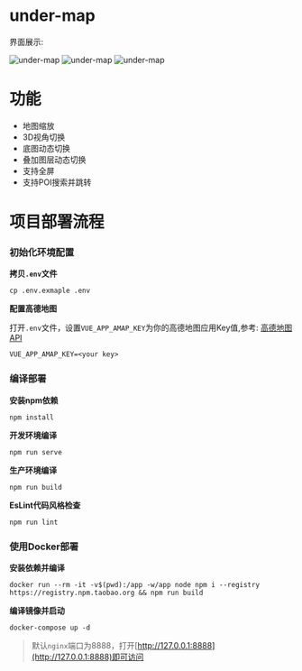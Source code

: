 # under-map

界面展示:

![under-map](https://tva1.sinaimg.cn/large/007S8ZIlgy1geivcem11yj31am0qc7cy.jpg)
![under-map](https://tva1.sinaimg.cn/large/007S8ZIlgy1geivbzh0ovj31am0qcqv5.jpg)
![under-map](https://tva1.sinaimg.cn/large/007S8ZIlgy1geive0gkj2j31an0qcu0x.jpg)

# 功能

- 地图缩放
- 3D视角切换
- 底图动态切换
- 叠加图层动态切换
- 支持全屏
- 支持POI搜索并跳转

# 项目部署流程

### 初始化环境配置

**拷贝`.env`文件**

```shell script
cp .env.exmaple .env
```

**配置高德地图**

打开`.env`文件，设置`VUE_APP_AMAP_KEY`为你的高德地图应用Key值,参考: [高德地图API](https://lbs.amap.com/dev/key/app)

```dotenv
VUE_APP_AMAP_KEY=<your key>
```

### 编译部署

**安装npm依赖**
```
npm install
```

**开发环境编译**
```
npm run serve
```

**生产环境编译**
```
npm run build
```

**EsLint代码风格检查**
```
npm run lint
```

### 使用Docker部署

**安装依赖并编译**

```shell script
docker run --rm -it -v$(pwd):/app -w/app node npm i --registry https://registry.npm.taobao.org && npm run build
```

**编译镜像并启动**

```shell script
docker-compose up -d
```

> 默认`nginx`端口为8888，打开[http://127.0.0.1:8888](http://127.0.0.1:8888)即可访问
